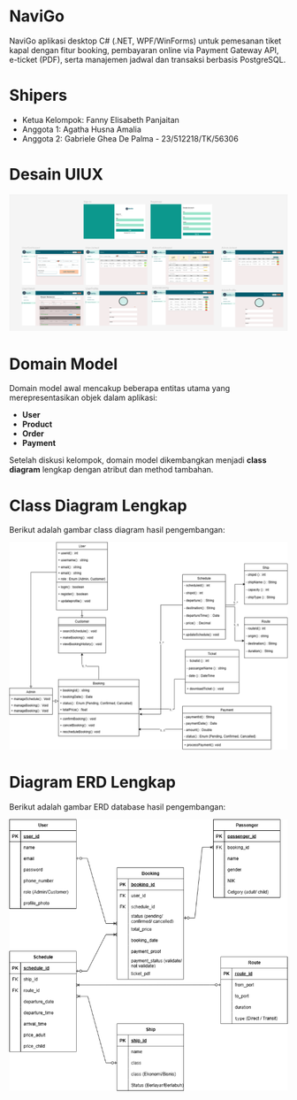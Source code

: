 # NaviGo
NaviGo aplikasi desktop C# (.NET, WPF/WinForms) untuk pemesanan tiket kapal dengan fitur booking, pembayaran online via Payment Gateway API, e-ticket (PDF), serta manajemen jadwal dan transaksi berbasis PostgreSQL.

# Shipers
- Ketua Kelompok: Fanny Elisabeth Panjaitan
- Anggota 1: Agatha Husna Amalia
- Anggota 2: Gabriele Ghea De Palma -  23/512218/TK/56306


# Desain UIUX
<img src="./Screenshot 2025-09-08 143116.png" alt="Class Diagram" width="600"/>

# Domain Model
Domain model awal mencakup beberapa entitas utama yang merepresentasikan objek dalam aplikasi:

- **User**
- **Product**
- **Order**
- **Payment**

Setelah diskusi kelompok, domain model dikembangkan menjadi **class diagram** lengkap dengan atribut dan method tambahan.


# Class Diagram Lengkap
Berikut adalah gambar class diagram hasil pengembangan:

<img src="./Class Diagram.drawio.png" alt="Class Diagram" width="600"/>

# Diagram ERD Lengkap
Berikut adalah gambar ERD database hasil pengembangan:

<img src="./NaviGo ERD.png" alt="Class Diagram" width="600"/>



